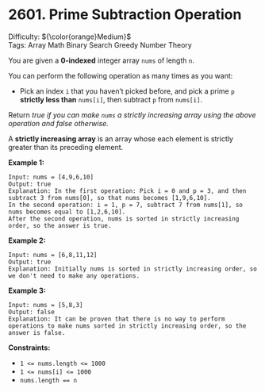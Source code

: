# 2601. Prime Subtraction Operation
Difficulty: ${\color{orange}Medium}$ \
Tags: Array Math Binary Search Greedy Number Theory



You are given a **0-indexed** integer array `nums` of length `n`.

You can perform the following operation as many times as you want:

* Pick an index `i` that you haven’t picked before, and pick a prime `p` **strictly less than** `nums[i]`, then subtract `p` from `nums[i]`.

Return *true if you can make `nums` a strictly increasing array using the above operation and false otherwise.*

A **strictly increasing array** is an array whose each element is strictly greater than its preceding element.



**Example 1:**

```
Input: nums = [4,9,6,10]
Output: true
Explanation: In the first operation: Pick i = 0 and p = 3, and then subtract 3 from nums[0], so that nums becomes [1,9,6,10].
In the second operation: i = 1, p = 7, subtract 7 from nums[1], so nums becomes equal to [1,2,6,10].
After the second operation, nums is sorted in strictly increasing order, so the answer is true.
```
**Example 2:**

```
Input: nums = [6,8,11,12]
Output: true
Explanation: Initially nums is sorted in strictly increasing order, so we don't need to make any operations.
```
**Example 3:**

```
Input: nums = [5,8,3]
Output: false
Explanation: It can be proven that there is no way to perform operations to make nums sorted in strictly increasing order, so the answer is false.
```


**Constraints:**

* `1 <= nums.length <= 1000`
* `1 <= nums[i] <= 1000`
* `nums.length == n`
